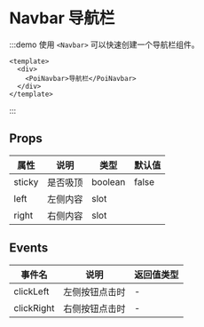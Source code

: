 # Navbar 导航栏

:::demo 使用 `<Navbar>` 可以快速创建一个导航栏组件。

```vue
<template>
  <div>
    <PoiNavbar>导航栏</PoiNavbar>
  </div>
</template>

```

:::

## Props

| 属性   | 说明       | 类型     | 默认值 |
|--------|------------|----------|--------|
| sticky | 是否吸顶   | boolean  | false  |
| left   | 左侧内容   | slot     |        |
| right  | 右侧内容   | slot     |        |

## Events

| 事件名     | 说明             | 返回值类型 |
|------------|-----------------|-----------|
| clickLeft  | 左侧按钮点击时 | -         |
| clickRight | 右侧按钮点击时 | -         |